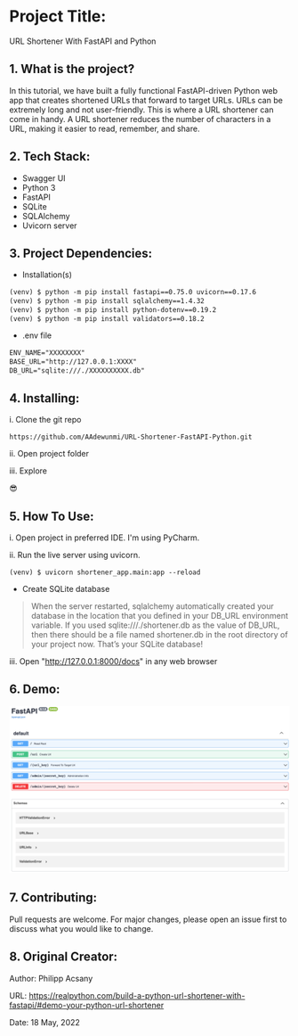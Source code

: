 # Project Title:

URL Shortener With FastAPI and Python


## 1. What is the project?

In this tutorial, we have built a fully functional FastAPI-driven Python web app that creates shortened URLs that forward to target URLs. URLs can be extremely long and not user-friendly. This is where a URL shortener can come in handy. A URL shortener reduces the number of characters in a URL, making it easier to read, remember, and share.


## 2. Tech Stack:

- Swagger UI
- Python 3
- FastAPI
- SQLite
- SQLAlchemy
- Uvicorn server

## 3. Project Dependencies:

 - Installation(s)
```
(venv) $ python -m pip install fastapi==0.75.0 uvicorn==0.17.6
(venv) $ python -m pip install sqlalchemy==1.4.32
(venv) $ python -m pip install python-dotenv==0.19.2
(venv) $ python -m pip install validators==0.18.2
```

- .env file

```
ENV_NAME="XXXXXXXX"
BASE_URL="http://127.0.0.1:XXXX"
DB_URL="sqlite:///./XXXXXXXXXX.db"
```


## 4. Installing:

i. Clone the git repo

```
https://github.com/AAdewunmi/URL-Shortener-FastAPI-Python.git
```

ii. Open project folder

iii. Explore

😎


## 5. How To Use:

i. Open project in preferred IDE. I'm using PyCharm.

ii. Run the live server using uvicorn.

```commandline
(venv) $ uvicorn shortener_app.main:app --reload
```

- Create SQLite database

> When the server restarted, sqlalchemy automatically created your database in the location that you defined in your DB_URL environment variable. If you used sqlite:///./shortener.db as the value of DB_URL, then there should be a file named shortener.db in the root directory of your project now. That’s your SQLite database!

iii. Open "http://127.0.0.1:8000/docs" in any web browser


## 6. Demo:

![This is an image](screenshot.png)


## 7. Contributing:

Pull requests are welcome. For major changes, please open an issue first to discuss what you would like to change.


## 8. Original Creator:

Author: Philipp Acsany

URL: https://realpython.com/build-a-python-url-shortener-with-fastapi/#demo-your-python-url-shortener

Date: 18 May, 2022
